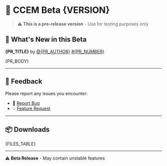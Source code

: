 # 🧪 CCEM Beta {VERSION}

> ⚠️ **This is a pre-release version** - Use for testing purposes only

## 📝 What's New in this Beta

**{PR_TITLE}** by [@{PR_AUTHOR}](https://github.com/{PR_AUTHOR})
[#{PR_NUMBER}](https://github.com/{PR_REPO_OWNER}/{PR_REPO_NAME}/pull/{PR_NUMBER})

{PR_BODY}

---

## 🔗 Feedback

Please report any issues you encounter:

* 🐛 [Report Bug](https://github.com/{PR_REPO_OWNER}/{PR_REPO_NAME}/issues/new?labels=bug,beta)
* 💡 [Feature Request](https://github.com/{PR_REPO_OWNER}/{PR_REPO_NAME}/issues/new?labels=enhancement,beta)

---

## 📦 Downloads

{FILES_TABLE}

---

⚠️ **Beta Release** - May contain unstable features
